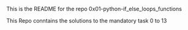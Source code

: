This is the README for the repo 0x01-python-if_else_loops_functions

This Repo conntains the solutions to the mandatory task 0 to 13

